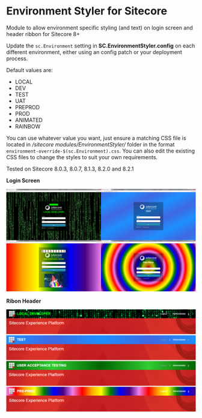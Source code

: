 # Environment Styler for Sitecore
Module to allow environment specific styling (and text) on login screen and header ribbon for Sitecore 8+

Update the `sc.Environment` setting in **SC.EnvironmentStyler.config** on each different environment, either using an config patch or your deployment process.

Default values are:
- LOCAL
- DEV
- TEST
- UAT
- PREPROD
- PROD
- ANIMATED
- RAINBOW

You can use whatever value you want, just ensure a matching CSS file is located in _/sitecore modules/EnvironmentStyler/_ folder in the format `environment-override-$(sc.Environment).css`. You can also edit the existing CSS files to change the styles to suit your own requirements.

Tested on Sitecore 8.0.3, 8.0.7, 8.1.3, 8.2.0 and 8.2.1

**Login Screen**

![Login Screen](screenshots/login-screen.png?raw=true "Login Screen")

**Ribon Header**

![Ribon Header](screenshots/ribbon-header.png?raw=true "Ribbon Header")
